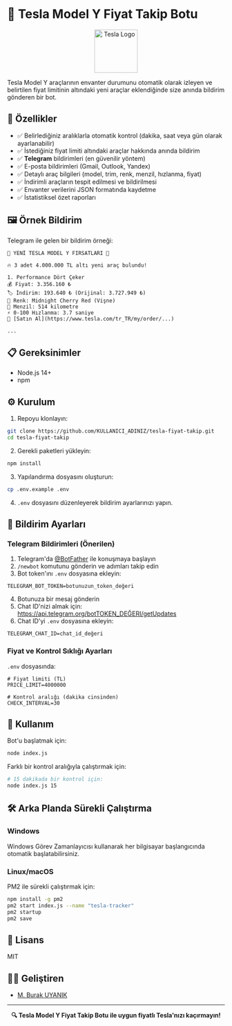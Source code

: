 # 🚗 Tesla Model Y Fiyat Takip Botu

<p align="center">
  <img src="https://www.tesla.com/themes/custom/tesla_frontend/assets/favicons/favicon.ico" width="100" alt="Tesla Logo">
</p>

Tesla Model Y araçlarının envanter durumunu otomatik olarak izleyen ve belirtilen fiyat limitinin altındaki yeni araçlar eklendiğinde size anında bildirim gönderen bir bot.

## 🌟 Özellikler

- ✅ Belirlediğiniz aralıklarla otomatik kontrol (dakika, saat veya gün olarak ayarlanabilir)
- ✅ İstediğiniz fiyat limiti altındaki araçlar hakkında anında bildirim
- ✅ **Telegram** bildirimleri (en güvenilir yöntem)
- ✅ E-posta bildirimleri (Gmail, Outlook, Yandex)
- ✅ Detaylı araç bilgileri (model, trim, renk, menzil, hızlanma, fiyat)
- ✅ İndirimli araçların tespit edilmesi ve bildirilmesi
- ✅ Envanter verilerini JSON formatında kaydetme
- ✅ İstatistiksel özet raporları

## 🖼️ Örnek Bildirim

Telegram ile gelen bir bildirim örneği:

```
🚗 YENİ TESLA MODEL Y FIRSATLARI 🚗

🔥 3 adet 4.000.000 TL altı yeni araç bulundu!

1. Performance Dört Çeker
💰 Fiyat: 3.356.160 ₺
🏷️ İndirim: 193.640 ₺ (Orijinal: 3.727.949 ₺)
🎨 Renk: Midnight Cherry Red (Vişne)
🔋 Menzil: 514 kilometre
⚡ 0-100 Hızlanma: 3.7 saniye
🔗 [Satın Al](https://www.tesla.com/tr_TR/my/order/...)

...
```

## 📋 Gereksinimler

- Node.js 14+
- npm

## ⚙️ Kurulum

1. Repoyu klonlayın:
```bash
git clone https://github.com/KULLANICI_ADINIZ/tesla-fiyat-takip.git
cd tesla-fiyat-takip
```

2. Gerekli paketleri yükleyin:
```bash
npm install
```

3. Yapılandırma dosyasını oluşturun:
```bash
cp .env.example .env
```

4. `.env` dosyasını düzenleyerek bildirim ayarlarınızı yapın.

## 🔔 Bildirim Ayarları

### Telegram Bildirimleri (Önerilen)

1. Telegram'da [@BotFather](https://t.me/botfather) ile konuşmaya başlayın
2. `/newbot` komutunu gönderin ve adımları takip edin
3. Bot token'ını `.env` dosyasına ekleyin:
```
TELEGRAM_BOT_TOKEN=botunuzun_token_değeri
```
4. Botunuza bir mesaj gönderin
5. Chat ID'nizi almak için: https://api.telegram.org/botTOKEN_DEĞERI/getUpdates
6. Chat ID'yi `.env` dosyasına ekleyin:
```
TELEGRAM_CHAT_ID=chat_id_değeri
```

### Fiyat ve Kontrol Sıklığı Ayarları

`.env` dosyasında:
```
# Fiyat limiti (TL)
PRICE_LIMIT=4000000

# Kontrol aralığı (dakika cinsinden)
CHECK_INTERVAL=30
```

## 🚀 Kullanım

Bot'u başlatmak için:

```bash
node index.js
```

Farklı bir kontrol aralığıyla çalıştırmak için:

```bash
# 15 dakikada bir kontrol için:
node index.js 15
```

## 🛠️ Arka Planda Sürekli Çalıştırma

### Windows 

Windows Görev Zamanlayıcısı kullanarak her bilgisayar başlangıcında otomatik başlatabilirsiniz.

### Linux/macOS

PM2 ile sürekli çalıştırmak için:

```bash
npm install -g pm2
pm2 start index.js --name "tesla-tracker"
pm2 startup
pm2 save
```

## 📄 Lisans

MIT

## 👨‍💻 Geliştiren

- [M. Burak UYANIK](https://github.com/mburakuyanik)

---

<p align="center">
  <b>🔍 Tesla Model Y Fiyat Takip Botu ile uygun fiyatlı Tesla'nızı kaçırmayın!</b><br>
</p> 